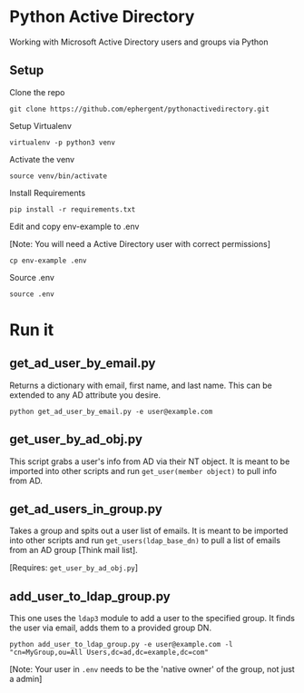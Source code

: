 # Python Active Directory

Working with Microsoft Active Directory users and groups via Python

## Setup

Clone the repo

    git clone https://github.com/ephergent/pythonactivedirectory.git

Setup Virtualenv

    virtualenv -p python3 venv

Activate the venv

    source venv/bin/activate

Install Requirements

    pip install -r requirements.txt

Edit and copy env-example to .env

[Note: You will need a Active Directory user with correct permissions]

    cp env-example .env

Source .env

    source .env

# Run it

## get_ad_user_by_email.py

Returns a dictionary with email, first name, and last name.  This can be extended to any AD attribute you desire.

    python get_ad_user_by_email.py -e user@example.com

## get_user_by_ad_obj.py

This script grabs a user's info from AD via their NT object. It is meant to be imported into other scripts and run `get_user(member object)` to pull info from AD.


## get_ad_users_in_group.py

Takes a group and spits out a user list of emails. It is meant to be imported into other scripts and run `get_users(ldap_base_dn)` to pull a list of emails from an AD group [Think mail list].

[Requires: `get_user_by_ad_obj.py`]

## add_user_to_ldap_group.py

This one uses the `ldap3` module to add a user to the specified group. It finds the user via email, adds them to a provided group DN.

    python add_user_to_ldap_group.py -e user@example.com -l "cn=MyGroup,ou=All Users,dc=ad,dc=example,dc=com"

[Note: Your user in `.env` needs to be the 'native owner' of the group, not just a admin]

